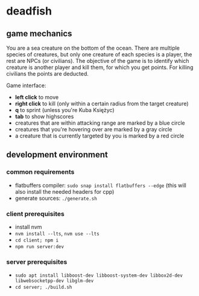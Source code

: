 # deadfish

## game mechanics

You are a sea creature on the bottom of the ocean. There are multiple species of creatures, but only one creature of each species is a player, the rest are NPCs (or civilians). The objective of the game is to identify which creature is another player and kill them, for which you get points. For killing civilians the points are deducted.

Game interface:
- **left click** to move
- **right click** to kill (only within a certain radius from the target creature)
- **q** to sprint (unless you're Kuba Księżyc)
- **tab** to show highscores
- creatures that are within attacking range are marked by a blue circle
- creatures that you're hovering over are marked by a gray circle
- a creature that is currently targeted by you is marked by a red circle

## development environment

### common requirements

- flatbuffers compiler: `sudo snap install flatbuffers --edge` (this will also install the needed headers for cpp)
- generate sources: `./generate.sh`

### client prerequisites

- install nvm
- `nvm install --lts`, `nvm use --lts`
- `cd client; npm i`
- `npm run server:dev`

### server prerequisites

- `sudo apt install libboost-dev libboost-system-dev libbox2d-dev libwebsocketpp-dev libglm-dev`
- `cd server; ./build.sh`